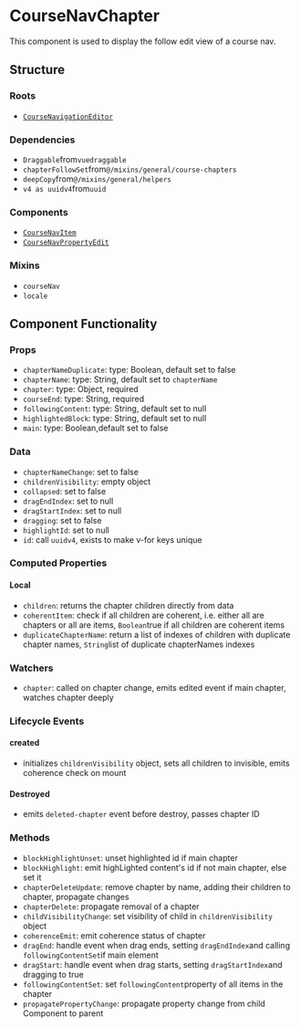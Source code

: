 CourseNavChapter
===============
This component is used to display the follow edit view of a course nav.
## Structure

### Roots
- [`CourseNavigationEditor`](../course-nav)

### Dependencies
* `Draggable`from`vuedraggable`
* `chapterFollowSet`from`@/mixins/general/course-chapters`
* `deepCopy`from`@/mixins/general/helpers`
* `v4 as uuidv4`from`uuid`

### Components
- [`CourseNavItem`](../course-nav)
- [`CourseNavPropertyEdit`](../course-nav)

### Mixins
* `courseNav`
* `locale`

Component Functionality
---------
### Props
- `chapterNameDuplicate`: type: Boolean, default set to false
- `chapterName`: type: String, default set to `chapterName`
- `chapter`: type: Object, required
- `courseEnd`: type: String, required
- `followingContent`: type: String, default set to null
- `highlightedBlock`: type: String, default set to null
- `main`: type: Boolean,default set to false

### Data
- `chapterNameChange`: set to false
- `childrenVisibility`: empty object
- `collapsed`: set to false
- `dragEndIndex`: set to null
- `dragStartIndex`: set to null
- `dragging`: set to false
- `highlightId`: set to null
- `id`: call `uuidv4`, exists to make v-for keys unique

### Computed Properties

#### Local
- `children`: returns the chapter children directly from data
- `coherentItem`: check if all children are coherent, i.e. either all are chapters or all are items, `Boolean`true if all children are coherent items
- `duplicateChapterName`: return a list of indexes of children with duplicate chapter names, `String`list of duplicate chapterNames indexes

### Watchers
- `chapter`: called on chapter change, emits edited event if main chapter, watches chapter deeply

### Lifecycle Events

#### created
- initializes `childrenVisibility` object, sets all children to invisible, emits coherence check on mount

#### Destroyed
- emits `deleted-chapter` event before destroy, passes chapter ID

### Methods
- `blockHighlightUnset`: unset highlighted id if main chapter
- `blockHighlight`: emit highLighted content's id if not main chapter, else set it
- `chapterDeleteUpdate`: remove chapter by name, adding their children to chapter, propagate changes 
- `chapterDelete`: propagate removal of a chapter 
- `childVisibilityChange`: set visibility of child in `childrenVisibility` object
- `coherenceEmit`: emit coherence status of chapter 
- `dragEnd`: handle event when drag ends, setting `dragEndIndex`and calling `followingContentSet`if main element 
- `dragStart`: handle event when drag starts, setting `dragStartIndex`and dragging to true
- `followingContentSet`: set `followingContent`property of all items in the chapter 
- `propagatePropertyChange`: propagate property change from child Component to parent 
